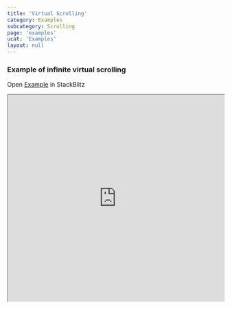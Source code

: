 ```yaml
---
title: 'Virtual Scrolling'
category: Examples
subcategory: Scrolling
page: 'examples'
ucat: 'Examples'
layout: null
---
```


<h3>Example of infinite virtual scrolling</h3>
<div>Open <a href="https://stackblitz.com/edit/tablejs-infinite-scroll-wihtar" target="_blank">Example</a> in StackBlitz <a href="https://stackblitz.com/edit/tablejs-infinite-scroll-wihtar" target="_blank"><i class="fas fa-external-link-alt"></i></a></div><p></p>
<iframe width="100%" height="480px" src="https://stackblitz.com/edit/tablejs-infinite-scroll-wihtar?ctl=1&embed=1&file=src/app/app.component.ts&hideExplorer=1&hideNavigation=1&theme=light&view=preview"></iframe>